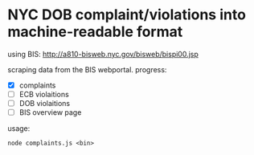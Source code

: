 # NYC DOB complaint/violations into machine-readable format

using BIS: http://a810-bisweb.nyc.gov/bisweb/bispi00.jsp

scraping data from the BIS webportal. progress:

- [x] complaints
- [ ] ECB violaitions
- [ ] DOB violaitions
- [ ] BIS overview page
 
usage: 

`node complaints.js <bin>`

